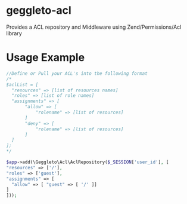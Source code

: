 # geggleto-acl
Provides a ACL repository and Middleware using Zend/Permissions/Acl library

# Usage Example

```php
//Define or Pull your ACL's into the following format
/*
$aclList = [
  "resources" => [list of resources names]
  "roles" => [list of role names]
  "assignments" => [
       "allow" => [
           "rolename" => [list of resources]
       ]
       "deny" => [
           "rolename" => [list of resources]
       ]
  ]
];
*/

$app->add(\Geggleto\Acl\AclRepository($_SESSION['user_id'], [
"resources" => ['/'],
"roles" => ['guest'],
"assignments" => [
  "allow" => [ "guest" => [ '/' ]] 
]
]));
```
